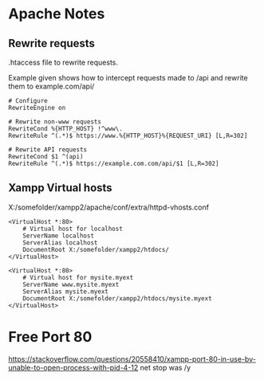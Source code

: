 # Apache Notes


## Rewrite requests

.htaccess file to rewrite requests.

Example given shows how to intercept requests made to <host>/api and rewrite them to example.com/api/ 

~~~~
# Configure
RewriteEngine on

# Rewrite non-www requests
RewriteCond %{HTTP_HOST} !^www\.
RewriteRule ^(.*)$ https://www.%{HTTP_HOST}%{REQUEST_URI} [L,R=302]

# Rewrite API requests
RewriteCond $1 ^(api)
RewriteRule ^(.*)$ https://example.com.com/api/$1 [L,R=302]
~~~~

## Xampp Virtual hosts

X:/somefolder/xampp2/apache/conf/extra/httpd-vhosts.conf

~~~~
<VirtualHost *:80>
	# Virtual host for localhost
	ServerName localhost
	ServerAlias localhost
	DocumentRoot X:/somefolder/xampp2/htdocs/
</VirtualHost>

<VirtualHost *:80>
	# Virtual host for mysite.myext
	ServerName www.mysite.myext
	ServerAlias mysite.myext
	DocumentRoot X:/somefolder/xampp2/htdocs/mysite.myext
</VirtualHost>
~~~~

# Free Port 80

https://stackoverflow.com/questions/20558410/xampp-port-80-in-use-by-unable-to-open-process-with-pid-4-12
net stop was /y

